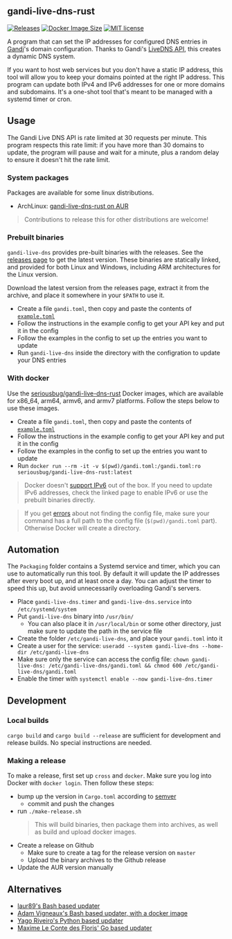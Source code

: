 ## gandi-live-dns-rust

[![Releases](https://img.shields.io/github/v/release/SeriousBug/gandi-live-dns-rust?include_prereleases)](https://github.com/SeriousBug/gandi-live-dns-rust/releases) [![Docker Image Size](https://img.shields.io/docker/image-size/seriousbug/gandi-live-dns-rust)](https://hub.docker.com/r/seriousbug/gandi-live-dns-rust) [![MIT license](https://img.shields.io/github/license/SeriousBug/gandi-live-dns-rust)](https://github.com/SeriousBug/gandi-live-dns-rust/blob/master/LICENSE.txt)

A program that can set the IP addresses for configured DNS entries in
[Gandi](https://gandi.net)'s domain configuration. Thanks to Gandi's
[LiveDNS API](https://api.gandi.net/docs/livedns/),
this creates a dynamic DNS system.

If you want to host web services but you don't have a static IP address, this
tool will allow you to keep your domains pointed at the right IP address. This
program can update both IPv4 and IPv6 addresses for one or more domains and
subdomains. It's a one-shot tool that's meant to be managed with a systemd timer
or cron.

## Usage

The Gandi Live DNS API is rate limited at 30 requests per minute. This program
respects this rate limit: if you have more than 30 domains to update, the
program will pause and wait for a minute, plus a random delay to ensure it
doesn't hit the rate limit.

### System packages

Packages are available for some linux distributions.

- ArchLinux: [gandi-live-dns-rust on AUR](https://aur.archlinux.org/packages/gandi-live-dns-rust/)

> Contributions to release this for other distributions are welcome!

### Prebuilt binaries

`gandi-live-dns` provides pre-built binaries with the releases. See the
[releases page](https://github.com/SeriousBug/gandi-live-dns-rust/releases) to
get the latest version. These binaries are statically linked, and provided for
both Linux and Windows, including ARM architectures for the Linux version.

Download the latest version from the releases page, extract it from the archive, and place it somewhere in your `$PATH` to use it.

- Create a file `gandi.toml`, then copy and paste the contents of [`example.toml`](https://raw.githubusercontent.com/SeriousBug/gandi-live-dns-rust/master/example.toml)
- Follow the instructions in the example config to get your API key and put it in the config
- Follow the examples in the config to set up the entries you want to update
- Run `gandi-live-dns` inside the directory with the configration to update your DNS entries

### With docker

Use the [seriousbug/gandi-live-dns-rust](https://hub.docker.com/r/seriousbug/gandi-live-dns-rust) Docker images, which are available for x86_64,
arm64, armv6, and armv7 platforms. Follow the steps below to use these images.

- Create a file `gandi.toml`, then copy and paste the contents of [`example.toml`](https://raw.githubusercontent.com/SeriousBug/gandi-live-dns-rust/master/example.toml)
- Follow the instructions in the example config to get your API key and put it in the config
- Follow the examples in the config to set up the entries you want to update
- Run `docker run --rm -it -v $(pwd)/gandi.toml:/gandi.toml:ro seriousbug/gandi-live-dns-rust:latest`

> Docker doesn't [support IPv6](https://docs.docker.com/config/daemon/ipv6/) out
> of the box. If you need to update IPv6 addresses, check the linked page to enable IPv6 or use the prebuilt binaries directly.

> If you get [errors](https://stackoverflow.com/questions/42248198/how-to-mount-a-single-file-in-a-volume) about not finding the config file, make sure your command
> has a full path to the config file (`$(pwd)/gandi.toml` part). Otherwise
> Docker will create a directory.

## Automation

The `Packaging` folder contains a Systemd service and timer, which you can use
to automatically run this tool. By default it will update the IP addresses after
every boot up, and at least once a day. You can adjust the timer to speed this
up, but avoid unnecessarily overloading Gandi's servers.

- Place `gandi-live-dns.timer` and `gandi-live-dns.service` into `/etc/systemd/system`
- Put `gandi-live-dns` binary into `/usr/bin/`
    - You can also place it in `/usr/local/bin` or some other directory, just make sure to update the path in the service file
- Create the folder `/etc/gandi-live-dns`, and place your `gandi.toml` into it
- Create a user for the service: `useradd --system gandi-live-dns --home-dir /etc/gandi-live-dns`
- Make sure only the service can access the config file: `chown gandi-live-dns: /etc/gandi-live-dns/gandi.toml && chmod 600 /etc/gandi-live-dns/gandi.toml`
- Enable the timer with `systemctl enable --now gandi-live-dns.timer`

## Development

### Local builds

`cargo build` and `cargo build --release` are sufficient for development and release builds.
No special instructions are needed.

### Making a release

To make a release, first set up `cross` and `docker`. Make sure you log into
Docker with `docker login`. Then follow these steps:

- bump up the version in `Cargo.toml` according to [semver](https://semver.org/)
    - commit and push the changes
- run `./make-release.sh`
    > This will build binaries, then package them into archives, as well as
    > build and upload docker images.
- Create a release on Github
    - Make sure to create a tag for the release version on `master`
    - Upload the binary archives to the Github release
- Update the AUR version manually

## Alternatives

- [laur89's Bash based updater](https://github.com/laur89/docker-gandi-dns-update)
- [ Adam Vigneaux's Bash based updater, with a docker image](https://github.com/AdamVig/gandi-dynamic-dns)
- [Yago Riveiro's Python based updater](https://github.com/yriveiro/giu)
- [ Maxime Le Conte des Floris' Go based updater](https://github.com/mlcdf/dyndns)
